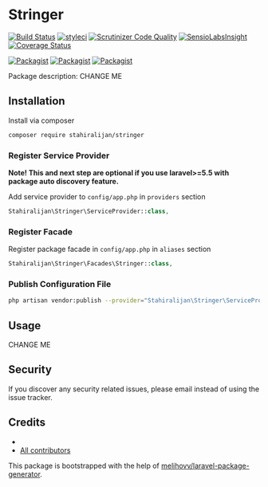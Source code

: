 # Stringer

[![Build Status](https://travis-ci.org/stahiralijan/stringer.svg?branch=master)](https://travis-ci.org/stahiralijan/stringer)
[![styleci](https://styleci.io/repos/CHANGEME/shield)](https://styleci.io/repos/CHANGEME)
[![Scrutinizer Code Quality](https://scrutinizer-ci.com/g/stahiralijan/stringer/badges/quality-score.png?b=master)](https://scrutinizer-ci.com/g/stahiralijan/stringer/?branch=master)
[![SensioLabsInsight](https://insight.sensiolabs.com/projects/CHANGEME/mini.png)](https://insight.sensiolabs.com/projects/CHANGEME)
[![Coverage Status](https://coveralls.io/repos/github/stahiralijan/stringer/badge.svg?branch=master)](https://coveralls.io/github/stahiralijan/stringer?branch=master)

[![Packagist](https://img.shields.io/packagist/v/stahiralijan/stringer.svg)](https://packagist.org/packages/stahiralijan/stringer)
[![Packagist](https://poser.pugx.org/stahiralijan/stringer/d/total.svg)](https://packagist.org/packages/stahiralijan/stringer)
[![Packagist](https://img.shields.io/packagist/l/stahiralijan/stringer.svg)](https://packagist.org/packages/stahiralijan/stringer)

Package description: CHANGE ME

## Installation

Install via composer
```bash
composer require stahiralijan/stringer
```

### Register Service Provider

**Note! This and next step are optional if you use laravel>=5.5 with package
auto discovery feature.**

Add service provider to `config/app.php` in `providers` section
```php
Stahiralijan\Stringer\ServiceProvider::class,
```

### Register Facade

Register package facade in `config/app.php` in `aliases` section
```php
Stahiralijan\Stringer\Facades\Stringer::class,
```

### Publish Configuration File

```bash
php artisan vendor:publish --provider="Stahiralijan\Stringer\ServiceProvider" --tag="config"
```

## Usage

CHANGE ME

## Security

If you discover any security related issues, please email 
instead of using the issue tracker.

## Credits

- [](https://github.com/stahiralijan/stringer)
- [All contributors](https://github.com/stahiralijan/stringer/graphs/contributors)

This package is bootstrapped with the help of
[melihovv/laravel-package-generator](https://github.com/melihovv/laravel-package-generator).
